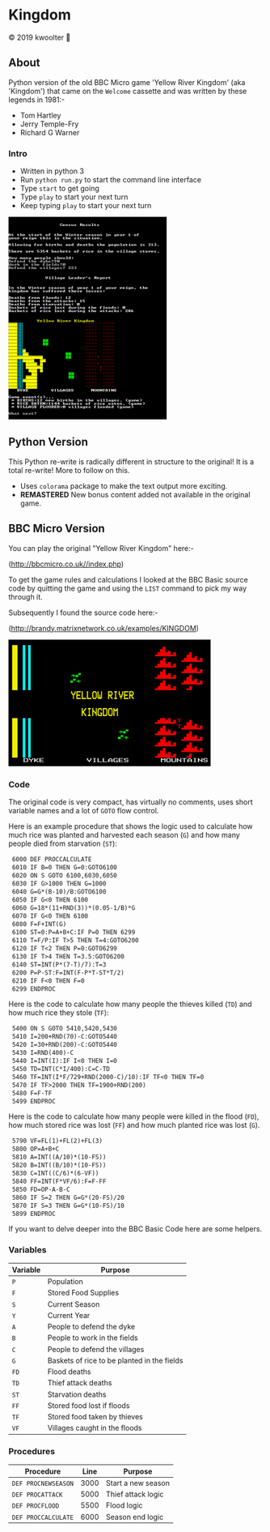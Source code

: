 # Kingdom
:copyright: 2019 kwoolter :monkey:

## About
Python version of the old BBC Micro game 'Yellow River Kingdom' (aka 'Kingdom') that came on the `Welcome` cassette and was written by these legends in 1981:-
* Tom Hartley
* Jerry Temple-Fry
* Richard G Warner

### Intro
* Written in python 3
* Run `python run.py` to start the command line interface
* Type `start` to get going
* Type `play` to start your next turn
* Keep typing `play` to start your next turn

<img height="400" width="313" src="https://github.com/kwoolter/Kingdom/blob/colorama_version/view/screenshots/pyKingdom.png?raw=true" alt="game2">

## Python Version

This Python re-write is radically different in structure to the original!  It is a total re-write! More to follow on this.
* Uses `colorama` package to make the text output more exciting.
* **REMASTERED** New bonus content added not available in the original game.

## BBC Micro Version

You can play the original "Yellow River Kingdom" here:-

(http://bbcmicro.co.uk//index.php)

To get the game rules and calculations I looked at the BBC Basic source code by quitting the game and using the `LIST` 
command to pick my way through it.

Subsequently I found the source code here:-

(http://brandy.matrixnetwork.co.uk/examples/KINGDOM)

<img height="250" width="400" src="https://raw.githubusercontent.com/kwoolter/Kingdom/master/BBC%20Basic/bbc_screenshot.PNG" alt="game1">

### Code
The original code is very compact, has virtually no comments, uses short variable names and a lot of `GOTO` flow control.

Here is an example procedure that shows the logic used to calculate how much rice was planted and harvested each season (`G`) 
and how many people died from starvation (`ST`):

```
 6000 DEF PROCCALCULATE
 6010 IF B=0 THEN G=0:GOTO6100
 6020 ON S GOTO 6100,6030,6050
 6030 IF G>1000 THEN G=1000
 6040 G=G*(B-10)/B:GOTO6100
 6050 IF G<0 THEN 6100
 6060 G=18*(11+RND(3))*(0.05-1/B)*G
 6070 IF G<0 THEN 6100
 6080 F=F+INT(G)
 6100 ST=0:P=A+B+C:IF P=0 THEN 6299
 6110 T=F/P:IF T>5 THEN T=4:GOTO6200
 6120 IF T<2 THEN P=0:GOTO6299
 6130 IF T>4 THEN T=3.5:GOTO6200
 6140 ST=INT(P*(7-T)/7):T=3
 6200 P=P-ST:F=INT(F-P*T-ST*T/2)
 6210 IF F<0 THEN F=0
 6299 ENDPROC
```

Here is the code to calculate how many people the thieves killed (`TD`) and how much rice they stole (`TF`):
```
 5400 ON S GOTO 5410,5420,5430
 5410 I=200+RND(70)-C:GOTO5440
 5420 I=30+RND(200)-C:GOTO5440
 5430 I=RND(400)-C
 5440 I=INT(I):IF I<0 THEN I=0
 5450 TD=INT(C*I/400):C=C-TD
 5460 TF=INT(I*F/729+RND(2000-C)/10):IF TF<0 THEN TF=0
 5470 IF TF>2000 THEN TF=1900+RND(200)
 5480 F=F-TF
 5499 ENDPROC
```

Here is the code to calculate how many people were killed in the flood (`FD`), how much stored rice was lost (`FF`) 
and how much planted rice was lost (`G`).
```
 5790 VF=FL(1)+FL(2)+FL(3)
 5800 OP=A+B+C
 5810 A=INT((A/10)*(10-FS))
 5820 B=INT((B/10)*(10-FS))
 5830 C=INT((C/6)*(6-VF))
 5840 FF=INT(F*VF/6):F=F-FF
 5850 FD=OP-A-B-C
 5860 IF S=2 THEN G=G*(20-FS)/20
 5870 IF S=3 THEN G=G*(10-FS)/10
 5899 ENDPROC
```


If you want to delve deeper into the BBC Basic Code here are some helpers.

### Variables

Variable | Purpose
--- | ------------------
`P` | Population
`F` | Stored Food Supplies
`S` | Current Season
`Y` | Current Year
`A`| People to defend the dyke
`B`| People to work in the fields
`C`| People to defend the villages
`G`|Baskets of rice to be planted in the fields
`FD`|Flood deaths
`TD`|Thief attack deaths
`ST`|Starvation deaths
`FF`|Stored food lost if floods
`TF`|Stored food taken by thieves
`VF`|Villages caught in the floods

### Procedures

Procedure | Line | Purpose
---|----|----------------------
`DEF PROCNEWSEASON`|3000|Start a new season
`DEF PROCATTACK`|5000|Thief attack logic
`DEF PROCFLOOD`|5500|Flood logic
`DEF PROCCALCULATE`|6000|Season end logic


